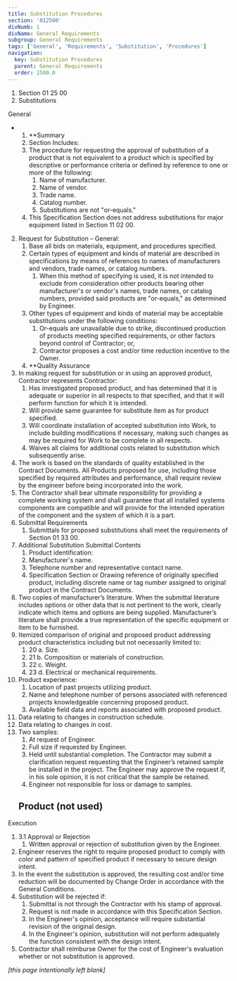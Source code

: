 ```yaml
---
title: Substitution Procedures
section: '012500'
divNumb: 1
divName: General Requirements
subgroup: General Requirements
tags: ['General', 'Requirements', 'Substitution', 'Procedures']
navigation:
  key: Substitution Procedures
  parent: General Requirements
  order: 2500.0
---
```


   1. Section 01 25 00
   1. Substitutions

General

* 
	1. **Summary
   1. Section Includes:
	1. The procedure for requesting the approval of substitution of a product that is not equivalent to a product which is specified by descriptive or performance criteria or defined by reference to one or more of the following:
		1. Name of manufacturer.
		2. Name of vendor.
		3. Trade name.
		4. Catalog number.
		5. Substitutions are not "or-equals."
	2. This Specification Section does not address substitutions for major equipment listed in Section 11 02 00.
2. Request for Substitution – General:
	1. Base all bids on materials, equipment, and procedures specified.
	2. Certain types of equipment and kinds of material are described in specifications by means of references to names of manufacturers and vendors, trade names, or catalog numbers.
		1. When this method of specifying is used, it is not intended to exclude from consideration other products bearing other manufacturer's or vendor's names, trade names, or catalog numbers, provided said products are "or-equals," as determined by Engineer.
	3. Other types of equipment and kinds of material may be acceptable substitutions under the following conditions:
		1. Or-equals are unavailable due to strike, discontinued production of products meeting specified requirements, or other factors beyond control of Contractor; or,
		2. Contractor proposes a cost and/or time reduction incentive to the Owner.
	4. **Quality Assurance
3. In making request for substitution or in using an approved product, Contractor represents Contractor:
	1. Has investigated proposed product, and has determined that it is adequate or superior in all respects to that specified, and that it will perform function for which it is intended.
	2. Will provide same guarantee for substitute item as for product specified.
	3. Will coordinate installation of accepted substitution into Work, to include building modifications if necessary, making such changes as may be required for Work to be complete in all respects.
	4. Waives all claims for additional costs related to substitution which subsequently arise.
4. The work is based on the standards of quality established in the Contract Documents. All Products proposed for use, including those specified by required attributes and performance, shall require review by the engineer before being incorporated into the work.
5. The Contractor shall bear ultimate responsibility for providing a complete working system and shall guarantee that all installed systems components are compatible and will provide for the intended operation of the component and the system of which it is a part.
3. Submittal Requirements
   1. Submittals for proposed substitutions shall meet the requirements of Section 01 33 00.
4. Additional Substitution Submittal Contents
   1. Product identification:
	1. Manufacturer's name.
	2. Telephone number and representative contact name.
	3. Specification Section or Drawing reference of originally specified product, including discrete name or tag number assigned to original product in the Contract Documents.
2. Two copies of manufacturer’s literature. When the submittal literature includes options or other data that is not pertinent to the work, clearly indicate which items and options are being supplied. Manufacturer’s literature shall provide a true representation of the specific equipment or item to be furnished.
3. Itemized comparison of original and proposed product addressing product characteristics including but not necessarily limited to:
	1. 20 a. Size.
	2. 21 b. Composition or materials of construction.
	3. 22 c. Weight.
	4. 23 d. Electrical or mechanical requirements.
4. Product experience:
	1. Location of past projects utilizing product.
	2. Name and telephone number of persons associated with referenced projects knowledgeable concerning proposed product.
	3. Available field data and reports associated with proposed product.
5. Data relating to changes in construction schedule.
6. Data relating to changes in cost.
7. Two samples:
	1. At request of Engineer.
	2. Full size if requested by Engineer.
	3. Held until substantial completion. The Contractor may submit a clarification request requesting that the Engineer’s retained sample be installed in the project. The Engineer may approve the request if, in his sole opinion, it is not critical that the sample be retained.
	4. Engineer not responsible for loss or damage to samples.
   ## Product (not used)

Execution
1. 3.1 Approval or Rejection
   1. Written approval or rejection of substitution given by the Engineer.
2. Engineer reserves the right to require proposed product to comply with color and pattern of specified product if necessary to secure design intent.
3. In the event the substitution is approved, the resulting cost and/or time reduction will be documented by Change Order in accordance with the General Conditions.
4. Substitution will be rejected if:
	1. Submittal is not through the Contractor with his stamp of approval.
	2. Request is not made in accordance with this Specification Section.
	3. In the Engineer's opinion, acceptance will require substantial revision of the original design.
	4. In the Engineer's opinion, substitution will not perform adequately the function consistent with the design intent.
5. Contractor shall reimburse Owner for the cost of Engineer's evaluation whether or not substitution is approved.

*[this page intentionally left blank]*

